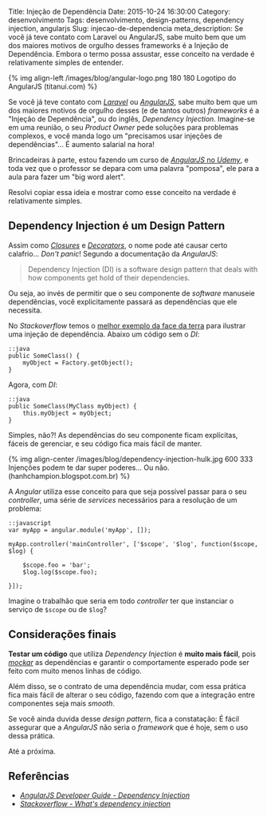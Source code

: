 Title: Injeção de Dependência
Date: 2015-10-24 16:30:00
Category: desenvolvimento
Tags: desenvolvimento, design-patterns, dependency injection, angularjs
Slug: injecao-de-dependencia
meta_description: Se você já teve contato com Laravel ou AngularJS, sabe muito bem que um dos maiores motivos de orgulho desses frameworks é a Injeção de Dependência. Embora o termo possa assustar, esse conceito na verdade é relativamente simples de entender.


{% img align-left /images/blog/angular-logo.png 180 180 Logotipo do AngularJS (titanui.com) %}

Se você já teve contato com [*Laravel*](http://laravel.com/ "PHP framework for web artisans")
ou [*AngularJS*](https://angularjs.org/ "HTML enhanced for web apps"), sabe muito bem que
um dos maiores motivos de orgulho desses (e de tantos outros) *frameworks*
é a "Injeção de Dependência", ou do inglês, *Dependency Injection*.
Imagine-se em uma reunião, o seu *Product Owner* pede soluções para problemas
complexos, e você manda logo um "precisamos usar injeções de dependências"...
É aumento salarial na hora!

<!-- PELICAN_END_SUMMARY -->

Brincadeiras à parte, estou fazendo um curso de
[*AngularJS* no *Udemy*](https://www.udemy.com/learn-angularjs/ "Aprenda AngularJS"),
e toda vez que o professor se depara com uma palavra "pomposa", ele para a
aula para fazer um "big word alert".

Resolvi copiar essa ideia e mostrar como esse conceito na verdade é relativamente simples.


## Dependency Injection é um Design Pattern

Assim como [*Closures*]({filename}/afinal-o-que-sao-closures.md "Leia mais sobre Closures")
e [*Decorators*]({filename}/decorators-em-python.md "Leia mais sobre Decorators"),
o nome pode até causar certo calafrio... *Don't panic*! Segundo a documentação da *AngularJS*:

> Dependency Injection (DI) is a software design pattern that deals with how components
> get hold of their dependencies.

Ou seja, ao invés de permitir que o seu componente de *software* manuseie dependências,
você explicitamente passará as dependências que ele necessita.

No *Stackoverflow* temos o
[melhor exemplo da face da terra](http://stackoverflow.com/questions/130794/what-is-dependency-injection "What's dependency injection?")
para ilustrar uma injeção de dependência. Abaixo um código sem o *DI*:

    ::java
    public SomeClass() {
        myObject = Factory.getObject();
    }

Agora, com *DI*:

    ::java
    public SomeClass(MyClass myObject) {
        this.myObject = myObject;
    }

Simples, não?! As dependências do seu componente ficam explícitas, fáceis de gerenciar, e
seu código fica mais fácil de manter.

{% img align-center /images/blog/dependency-injection-hulk.jpg 600 333 Injenções podem te dar super poderes... Ou não. (hanhchampion.blogspot.com.br) %}

A *Angular* utiliza esse conceito para que seja possível passar para o seu *controller*,
uma série de *services* necessários para a resolução de um problema:

    ::javascript
    var myApp = angular.module('myApp', []);

    myApp.controller('mainController', ['$scope', '$log', function($scope, $log) {

        $scope.foo = 'bar';
        $log.log($scope.foo);

    }]);

Imagine o trabalhão que seria em todo *controller* ter que instanciar o
serviço de `$scope` ou de `$log`?


## Considerações finais

**Testar um código** que utiliza *Dependency Injection* é **muito mais fácil**, pois
[*mockar*]({filename}/os-testes-e-os-dubles-parte-2.md "Os testes e os dublês - Parte 2")
as dependências e garantir o comportamente esperado pode ser feito com muito menos linhas de código.

Além disso, se o contrato de uma dependência mudar, com essa prática fica mais fácil de
alterar o seu código, fazendo com que a integração entre componentes seja mais *smooth*.

Se você ainda duvida desse *design pattern*, fica a constatação: É fácil
assegurar que a *AngularJS* não seria o *framework* que é hoje, sem o uso dessa prática.

Até a próxima.

## Referências

* *[AngularJS Developer Guide - Dependency Injection](https://docs.angularjs.org/guide/di "Leia mais na documentação da Angular")*
* *[Stackoverflow - What's dependency injection](http://stackoverflow.com/questions/130794/what-is-dependency-injection "Leia mais no Stackoverflow")*
